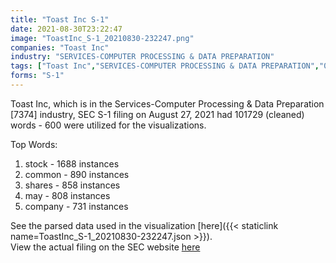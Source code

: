 ```yaml
---
title: "Toast Inc S-1"
date: 2021-08-30T23:22:47
image: "ToastInc_S-1_20210830-232247.png"
companies: "Toast Inc"
industry: "SERVICES-COMPUTER PROCESSING & DATA PREPARATION"
tags: ["Toast Inc","SERVICES-COMPUTER PROCESSING & DATA PREPARATION","08-27-2021","S-1"]
forms: "S-1"
---
```

Toast Inc, which is in the Services-Computer Processing & Data Preparation [7374] industry, SEC S-1 filing on August 27, 2021 had 101729 (cleaned) words - 600 were utilized for the visualizations.

Top Words:
1. stock - 1688 instances
2. common - 890 instances
3. shares - 858 instances
4. may - 808 instances
5. company - 731 instances


See the parsed data used in the visualization [here]({{< staticlink name=ToastInc_S-1_20210830-232247.json >}}).  
View the actual filing on the SEC website [here](https://www.sec.gov/Archives/edgar/data/1650164/0001193125-21-258447.txt)